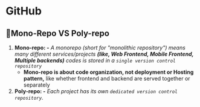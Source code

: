 # **GitHub**

## **🎯Mono-Repo VS Poly-repo**

1. **Mono-repo: -** _A monorepo (short for "monolithic repository") means many different services/projects **(like, Web Frontend, Mobile Frontend, Multiple backends)** codes is stored in a `single version control repository`_
   - **Mono-repo is about code organization, not deployment or Hosting pattern,** like whether frontend and backend are served together or separately
2. **Poly-repo: -** _Each project has its own `dedicated version control repository`._
